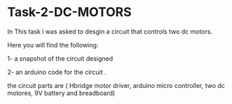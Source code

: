 # Task-2-DC-MOTORS

In This task i was asked to desgin a circuit that controls two dc motors.

Here you will find the following:

1- a snapshot of the circuit designed 

2- an arduino code for the circuit .

the circuit parts are ( Hbridge motor driver, arduino micro controller, two dc motores, 9V battery and breadboard)
